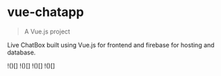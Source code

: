 # vue-chatapp

> A Vue.js project

Live ChatBox built using Vue.js for frontend and firebase for hosting and database.


!()[]
!()[]
!()[]
!()[]